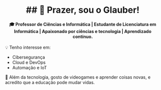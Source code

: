 <h1 align="center" >## 👋 Prazer, sou o Glauber! </h1>

<h4 align="center">🎓 Professor de Ciências e Informática | Estudante de Licenciatura em Informática | Apaixonado por ciências e tecnologia | Aprendizado contínuo.</h4>

💡 Tenho interesse em:
- Cibersegurança
- Cloud e DevOps
- Automação e IoT


🧩 Além da tecnologia, gosto de videogames e aprender coisas novas, e acredito que a educação pode mudar vidas.



<!--
**glaubercarvalho/glaubercarvalho** is a ✨ _special_ ✨ repository because its `README.md` (this file) appears on your GitHub profile.

Here are some ideas to get you started:

- 🔭 I’m currently working on ...
- 🌱 I’m currently learning ...
- 👯 I’m looking to collaborate on ...
- 🤔 I’m looking for help with ...
- 💬 Ask me about ...
- 📫 How to reach me: ...
- 😄 Pronouns: ...
- ⚡ Fun fact: ...
-->
